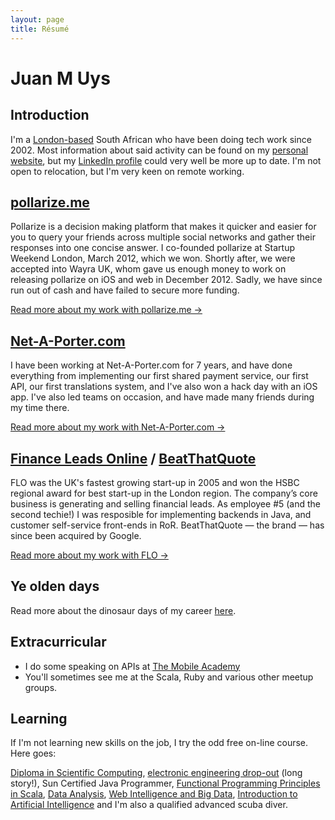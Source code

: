 ```yaml
---
layout: page
title: Résumé
---
```


# Juan M Uys

## Introduction

I'm a [London-based](http://pits-to-palace.tumblr.com/) South African who have been doing tech work since 2002. Most information about said activity can be found on my [personal website](http://opyate.com), but my [LinkedIn profile](http://www.linkedin.com/in/juanuys) could very well be more up to date. I'm not open to relocation, but I'm very keen on remote working.

## [pollarize.me](http://app.pollarize.me)

Pollarize is a decision making platform that makes it quicker and easier for you to query your friends across multiple social networks and gather their responses into one concise answer. I co-founded pollarize at Startup Weekend London, March 2012, which we won. Shortly after, we were accepted into Wayra UK, whom gave us enough money to work on releasing pollarize on iOS and web in December 2012. Sadly, we have since run out of cash and have failed to secure more funding.

[Read more about my work with pollarize.me &rarr;](/about/pollarizeme/)

## [Net-A-Porter.com](http://www.net-a-porter.com/)

I have been working at Net-A-Porter.com for 7 years, and have done everything from implementing our first shared payment service, our first API, our first translations system, and I've also won a hack day with an iOS app. I've also led teams on occasion, and have made many friends during my time there.

[Read more about my work with Net-A-Porter.com &rarr;](/about/netaporter/)

## [Finance Leads Online](http://www.financeleadsonline.co.uk) / [BeatThatQuote](http://www.beatthatquote.com) 

FLO was the UK's fastest growing start-up in 2005 and won the HSBC regional award for best start-up in the London region. The company’s core business is generating and selling financial leads. As employee #5 (and the second techie!) I was resposible for implementing backends in Java, and customer self-service front-ends in RoR. BeatThatQuote &mdash; the brand &mdash; has since been acquired by Google.

[Read more about my work with FLO &rarr;](/about/financeleads/)

## Ye olden days

Read more about the dinosaur days of my career [here](/about/dinosaur/).

## Extracurricular

* I do some speaking on APIs at [The Mobile Academy](http://themobileacademy.org.uk/whos-who/juan-uys/)
* You'll sometimes see me at the Scala, Ruby and various other meetup groups.

## Learning

If I'm not learning new skills on the job, I try the odd free on-line course. Here goes:

[Diploma in Scientific Computing](http://issc.uj.ac.za/issc/scschool.html), [electronic engineering drop-out](http://www.uj.ac.za/EN/Faculties/engineering/departments/eeesci/Pages/default.aspx) (long story!), Sun Certified Java Programmer, [Functional Programming Principles in Scala](https://www.coursera.org/course/progfun), [Data Analysis](https://www.coursera.org/course/dataanalysis), [Web Intelligence and Big Data](https://www.coursera.org/course/bigdata), [Introduction to Artificial Intelligence](https://www.udacity.com/course/cs271) and I'm also a qualified advanced scuba diver.

